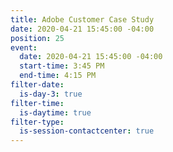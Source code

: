 ```yaml
---
title: Adobe Customer Case Study
date: 2020-04-21 15:45:00 -04:00
position: 25
event:
  date: 2020-04-21 15:45:00 -04:00
  start-time: 3:45 PM
  end-time: 4:15 PM
filter-date:
  is-day-3: true
filter-time:
  is-daytime: true
filter-type:
  is-session-contactcenter: true
---
```


